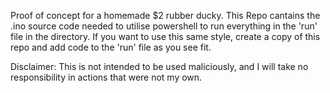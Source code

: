 Proof of concept for a homemade $2 rubber ducky. This Repo cantains the .ino source code needed to utilise powershell to run everything in the 'run' file in the directory. If you want to use this same style, create a copy of this repo and add code to the 'run' file as you see fit. 


Disclaimer: This is not intended to be used maliciously, and I will take no responsibility in actions that were not my own.
